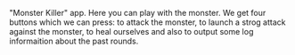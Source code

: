 "Monster Killer" app.
Here you can play with the monster. 
We get four buttons which we can press: to attack the monster, to launch a strog attack against the monster, to heal ourselves and also to output some log informaition about the past rounds.
